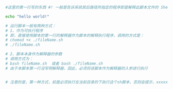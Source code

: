﻿```bash
#这里的第一行写的东西 #! 一般是告诉系统其后路径所指定的程序即是解释此脚本文件的 Shell 程序。

echo "hello world!"

# 运行脚本一般有两种方式：
# 1、作为可执行程序
# 即，直接使用脚本的第一行的解释器作为脚本的解释执行程序，调用的方式是：
# chomod +x ./fileName.sh
# ./fileName.sh

# 2、脚本本身作为解释器的参数
# 调用方式为：
# bash fileName.sh  或者 bash ./fileName.sh
# 由于本脚本第一行没写明解释器，因此，必须将该脚本作为解释器的入参进行执行


# 注意的是，第一种方式，前面必须执行在当前目录的下执行这个sh脚本，否则会提示，xxxxxx不是可执行的程序，为了确保执行成功，可以直接使用tab不全功能
```
